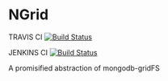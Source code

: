 NGrid
=====

TRAVIS CI [![Build Status](https://travis-ci.org/itsatony/ngrid.png)](https://travis-ci.org/itsatony/ngrid)

JENKINS CI [![Build Status](https://jenkins.muit.org/buildStatus/icon?job=ngrid)](https://jenkins.muit.org/job/ngrid)

A promisified abstraction of mongodb-gridFS
